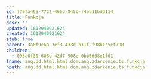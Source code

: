 ```yaml
---
id: f75fa495-7722-465d-845b-f4bb11bdd114
title: Funkcja
desc: ''
updated: 1612940921624
created: 1612940921624
stub: true
parent: 3a0f9e6a-3ef3-433d-b11f-f98b1c5ef790
children:
  - 095a0f30-608e-42d7-908e-0bb6668e1fd1
fname: ang.dd.html.html.dom.ang.zdarzenie.ts.funkcja
hpath: ang.dd.html.html.dom.ang.zdarzenie.ts.funkcja
---
```



